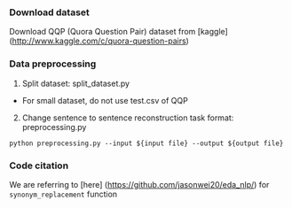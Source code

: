
### Download dataset

Download QQP (Quora Question Pair) dataset from [kaggle] (http://www.kaggle.com/c/quora-question-pairs)


### Data preprocessing

1. Split dataset: split\_dataset.py
  - For small dataset, do not use test.csv of QQP

2. Change sentence to sentence reconstruction task format: preprocessing.py
```
python preprocessing.py --input ${input file} --output ${output file}
```

### Code citation

We are referring to [here] (https://github.com/jasonwei20/eda_nlp/) for `synonym_replacement` function

